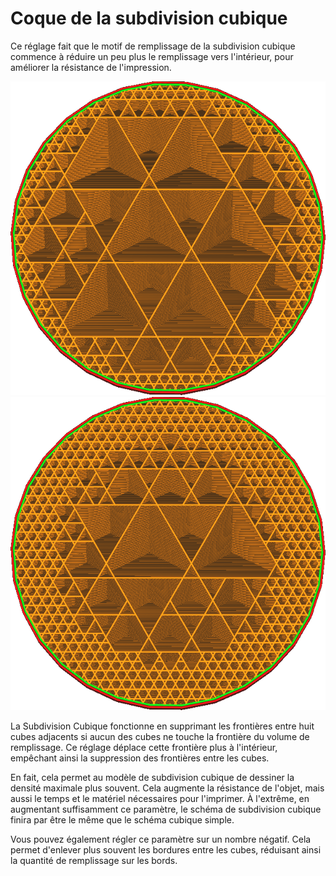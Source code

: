 Coque de la subdivision cubique
===

Ce réglage fait que le motif de remplissage de la subdivision cubique commence à réduire un peu plus le remplissage vers l'intérieur, pour améliorer la résistance de l'impression.

![Subdivision cubique sans coquille supplémentaire](../../../articles/images/sub_div_rad_add_small.png)
![Coque supplémentaire de 5mm](../../../articles/images/sub_div_rad_add_large.png)

La Subdivision Cubique fonctionne en supprimant les frontières entre huit cubes adjacents si aucun des cubes ne touche la frontière du volume de remplissage. Ce réglage déplace cette frontière plus à l'intérieur, empêchant ainsi la suppression des frontières entre les cubes.

En fait, cela permet au modèle de subdivision cubique de dessiner la densité maximale plus souvent. Cela augmente la résistance de l'objet, mais aussi le temps et le matériel nécessaires pour l'imprimer. À l'extrême, en augmentant suffisamment ce paramètre, le schéma de subdivision cubique finira par être le même que le schéma cubique simple.

Vous pouvez également régler ce paramètre sur un nombre négatif. Cela permet d'enlever plus souvent les bordures entre les cubes, réduisant ainsi la quantité de remplissage sur les bords.
